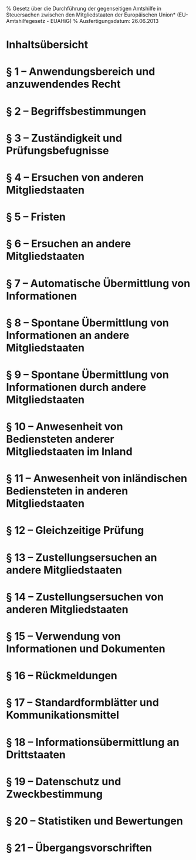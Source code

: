 % Gesetz über die Durchführung der gegenseitigen Amtshilfe in Steuersachen zwischen den Mitgliedstaaten der Europäischen Union*  (EU-Amtshilfegesetz - EUAHiG)
% Ausfertigungsdatum: 26.06.2013
 
# Inhaltsübersicht

# § 1 – Anwendungsbereich und anzuwendendes Recht

# § 2 – Begriffsbestimmungen

# § 3 – Zuständigkeit und Prüfungsbefugnisse

# § 4 – Ersuchen von anderen Mitgliedstaaten

# § 5 – Fristen

# § 6 – Ersuchen an andere Mitgliedstaaten

# § 7 – Automatische Übermittlung von Informationen

# § 8 – Spontane Übermittlung von Informationen an andere Mitgliedstaaten

# § 9 – Spontane Übermittlung von Informationen durch andere Mitgliedstaaten

# § 10 – Anwesenheit von Bediensteten anderer Mitgliedstaaten im Inland

# § 11 – Anwesenheit von inländischen Bediensteten in anderen Mitgliedstaaten

# § 12 – Gleichzeitige Prüfung

# § 13 – Zustellungsersuchen an andere Mitgliedstaaten

# § 14 – Zustellungsersuchen von anderen Mitgliedstaaten

# § 15 – Verwendung von Informationen und Dokumenten

# § 16 – Rückmeldungen

# § 17 – Standardformblätter und Kommunikationsmittel

# § 18 – Informationsübermittlung an Drittstaaten

# § 19 – Datenschutz und Zweckbestimmung

# § 20 – Statistiken und Bewertungen

# § 21 – Übergangsvorschriften
